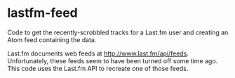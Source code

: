 # lastfm-feed

Code to get the recently-scrobbled tracks for a Last.fm user and creating an Atom feed containing the data.

Last.fm documents web feeds at http://www.last.fm/api/feeds. Unfortunately, these feeds seem to have been turned
off some time ago. This code uses the Last.fm API to recreate one of those feeds.

